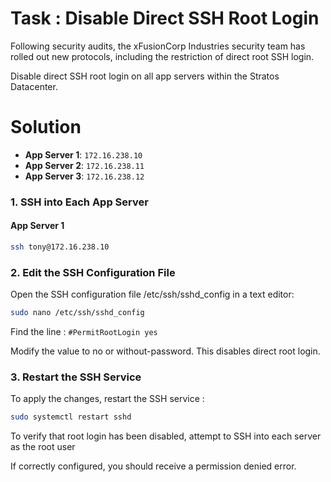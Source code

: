 # Task : Disable Direct SSH Root Login

Following security audits, the xFusionCorp Industries security team has rolled out new protocols, including the restriction of direct root SSH login.

Disable direct SSH root login on all app servers within the Stratos Datacenter.

# Solution 

- **App Server 1**: `172.16.238.10`
- **App Server 2**: `172.16.238.11`
- **App Server 3**: `172.16.238.12`

### 1. SSH into Each App Server

#### App Server 1

```bash
ssh tony@172.16.238.10
```
### 2. Edit the SSH Configuration File

Open the SSH configuration file /etc/ssh/sshd_config in a text editor:

```bash
sudo nano /etc/ssh/sshd_config
```

Find the line : `#PermitRootLogin yes`

Modify the value to no or without-password. This disables direct root login.

### 3. Restart the SSH Service

To apply the changes, restart the SSH service :

```bash
sudo systemctl restart sshd
```

To verify that root login has been disabled, attempt to SSH into each server as the root user

If correctly configured, you should receive a permission denied error.

